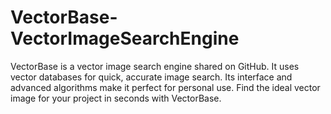 # VectorBase-VectorImageSearchEngine
VectorBase is a vector image search engine shared on GitHub. It uses vector databases for quick, accurate image search. Its interface and advanced algorithms make it perfect for personal use. Find the ideal vector image for your project in seconds with VectorBase.
